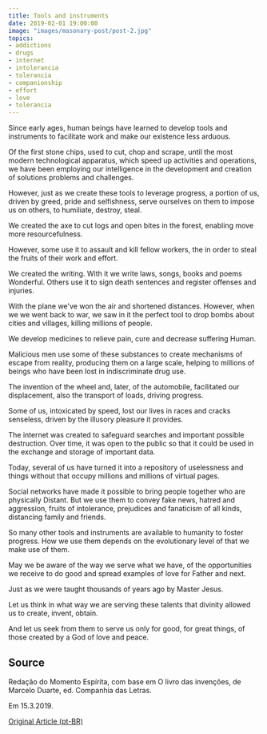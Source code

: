 ```yaml
---
title: Tools and instruments
date: 2019-02-01 19:00:00
image: "images/masonary-post/post-2.jpg"
topics: 
- addictions
- drugs
- internet
- intolerancia
- tolerancia
- companionship
- effort
- love
- tolerancia
---
```


Since early ages, human beings have learned to develop tools and
instruments to facilitate work and make our existence less arduous.

Of the first stone chips, used to cut, chop and scrape, until
the most modern technological apparatus, which speed up activities and operations,
we have been employing our intelligence in the development and creation of solutions
problems and challenges.

However, just as we create these tools to leverage progress,
a portion of us, driven by greed, pride and selfishness, serve ourselves on them
to impose us on others, to humiliate, destroy, steal.

We created the axe to cut logs and open bites in the forest, enabling
move more resourcefulness.

However, some use it to assault and kill fellow workers, the
in order to steal the fruits of their work and effort.

We created the writing. With it we write laws, songs, books and poems
Wonderful. Others use it to sign death sentences and register
offenses and injuries.

With the plane we've won the air and shortened distances. However, when we
we went back to war, we saw in it the perfect tool to drop bombs
about cities and villages, killing millions of people.

We develop medicines to relieve pain, cure and decrease suffering
Human.

Malicious men use some of these substances to create
mechanisms of escape from reality, producing them on a large scale, helping to
millions of beings who have been lost in indiscriminate drug use.

The invention of the wheel and, later, of the automobile, facilitated our
displacement, also the transport of loads, driving progress.

Some of us, intoxicated by speed, lost our lives in races and cracks
senseless, driven by the illusory pleasure it provides.

The internet was created to safeguard searches and important
possible destruction. Over time, it was open to the public so that it could be
used in the exchange and storage of important data.

Today, several of us have turned it into a repository of uselessness and things without
that occupy millions and millions of virtual pages.

Social networks have made it possible to bring people together who are physically
Distant. But we use them to convey fake news, hatred and aggression,
fruits of intolerance, prejudices and fanaticism of all kinds, distancing
family and friends.

So many other tools and instruments are available to humanity to
foster progress. How we use them depends on the evolutionary level of
that we make use of them.

May we be aware of the way we serve what we have, of the
opportunities we receive to do good and spread examples of love for
Father and next.

Just as we were taught thousands of years ago by Master Jesus.

Let us think in what way we are serving these talents that divinity
allowed us to create, invent, obtain.

And let us seek from them to serve us only for good, for great things,
of those created by a God of love and peace.

## Source
Redação do Momento Espírita, com base em
O livro das invenções, de Marcelo Duarte, ed.
Companhia das Letras.

Em 15.3.2019.


[Original Article (pt-BR)](http://www.momento.com.br/pt/ler_texto.php?id=5688)
